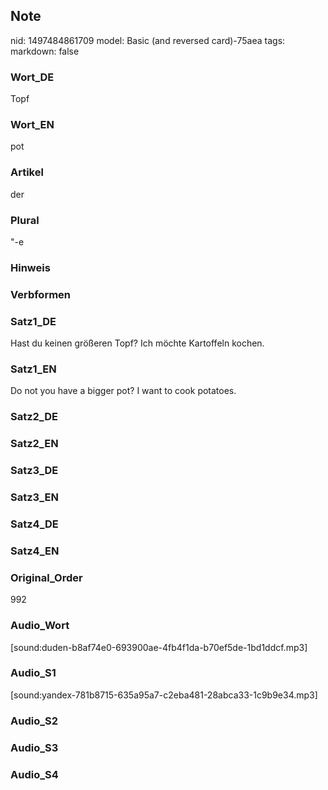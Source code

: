 ## Note
nid: 1497484861709
model: Basic (and reversed card)-75aea
tags: 
markdown: false

### Wort_DE
Topf

### Wort_EN
pot

### Artikel
der

### Plural
"-e

### Hinweis


### Verbformen


### Satz1_DE
Hast du keinen größeren Topf? Ich möchte Kartoffeln kochen.

### Satz1_EN
Do not you have a bigger pot? I want to cook potatoes.

### Satz2_DE


### Satz2_EN


### Satz3_DE


### Satz3_EN


### Satz4_DE


### Satz4_EN


### Original_Order
992

### Audio_Wort
[sound:duden-b8af74e0-693900ae-4fb4f1da-b70ef5de-1bd1ddcf.mp3]

### Audio_S1
[sound:yandex-781b8715-635a95a7-c2eba481-28abca33-1c9b9e34.mp3]

### Audio_S2


### Audio_S3


### Audio_S4

